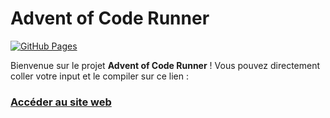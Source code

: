 # Advent of Code Runner

[![GitHub Pages](https://img.shields.io/badge/Live%20Site-GitHub%20Pages-brightgreen)]([https://monutilisateur.github.io/advent-of-code/](https://vic-nas.github.io/Advent_of_code_python/))

Bienvenue sur le projet **Advent of Code Runner** ! Vous pouvez directement coller votre input et le compiler sur ce lien :

### [Accéder au site web](https://vic-nas.github.io/Advent_of_code_python/)
